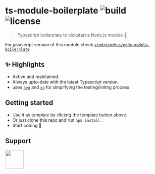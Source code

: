 # ts-module-boilerplate ![build](https://travis-ci.com/RocktimSaikia/ts-module-boilerplate.svg?branch=master) ![license](https://img.shields.io/github/license/rocktimsaikia/ts-module-boilerplate)

> Typescript boilerplate to kickstart a Node.js module :unicorn:

For javascript version of this module check [`sindresorhus/node-module-boilerplate`](https://github.com/sindresorhus/node-module-boilerplate)

## :sparkles: Highlights
- Active and maintained.
- Always upto-date with the latest Typescript version.
- uses [`ava`](https://github.com/avajs/ava/) and [`xo`](https://github.com/xojs/xo/) for simplifying the testing/linitng process.

## Getting started
- Use it as template by clickng the template button above.
- Or just clone this repo and run `npm install` .
- Start coding :rocket:


## Support

<a href="https://www.buymeacoffee.com/7BdaxfI"><img src="https://user-images.githubusercontent.com/33410545/95193575-a3b51b00-07f1-11eb-9bbb-90ea2e1018d7.png" height="60px"/></a>
